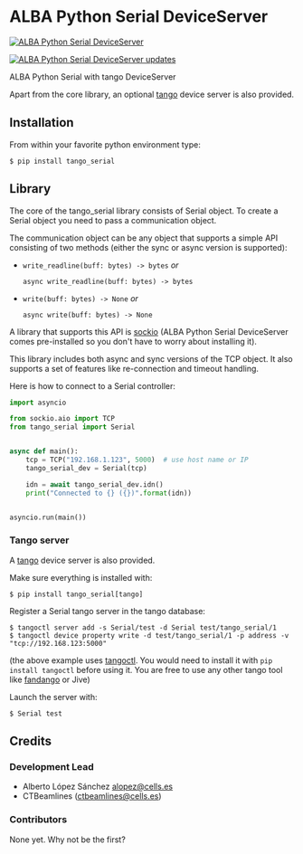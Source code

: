 # ALBA Python Serial DeviceServer


[![ALBA Python Serial DeviceServer](https://img.shields.io/pypi/v/tango_serial.svg)](https://pypi.python.org/pypi/tango_serial)


[![ALBA Python Serial DeviceServer updates](https://pyup.io/repos/github/catunlock/tango_serial/shield.svg)](https://pyup.io/repos/github/catunlock/tango_serial/)


ALBA Python Serial with tango DeviceServer


Apart from the core library, an optional [tango](https://tango-controls.org/) device server is also provided.


## Installation

From within your favorite python environment type:

`$ pip install tango_serial`

## Library

The core of the tango_serial library consists of Serial object.
To create a Serial object you need to pass a communication object.

The communication object can be any object that supports a simple API
consisting of two methods (either the sync or async version is supported):

* `write_readline(buff: bytes) -> bytes` *or*

  `async write_readline(buff: bytes) -> bytes`

* `write(buff: bytes) -> None` *or*

  `async write(buff: bytes) -> None`

A library that supports this API is [sockio](https://pypi.org/project/sockio/)
(ALBA Python Serial DeviceServer comes pre-installed so you don't have to worry
about installing it).

This library includes both async and sync versions of the TCP object. It also
supports a set of features like re-connection and timeout handling.

Here is how to connect to a Serial controller:

```python
import asyncio

from sockio.aio import TCP
from tango_serial import Serial


async def main():
    tcp = TCP("192.168.1.123", 5000)  # use host name or IP
    tango_serial_dev = Serial(tcp)

    idn = await tango_serial_dev.idn()
    print("Connected to {} ({})".format(idn))


asyncio.run(main())
```

### Tango server

A [tango](https://tango-controls.org/) device server is also provided.

Make sure everything is installed with:

`$ pip install tango_serial[tango]`

Register a Serial tango server in the tango database:
```
$ tangoctl server add -s Serial/test -d Serial test/tango_serial/1
$ tangoctl device property write -d test/tango_serial/1 -p address -v "tcp://192.168.123:5000"
```

(the above example uses [tangoctl](https://pypi.org/project/tangoctl/). You would need
to install it with `pip install tangoctl` before using it. You are free to use any other
tango tool like [fandango](https://pypi.org/project/fandango/) or Jive)

Launch the server with:

```terminal
$ Serial test
```


## Credits

### Development Lead

* Alberto López Sánchez <alopez@cells.es>
* CTBeamlines (ctbeamlines@cells.es)

### Contributors

None yet. Why not be the first?
